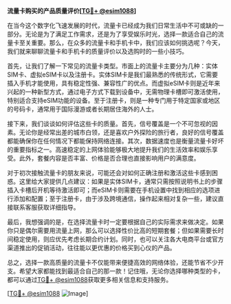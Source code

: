 **流量卡购买的产品质量评价[[TG💪+ @esim1088](https://t.me/s/esim1088)]**

在当今这个数字化飞速发展的时代，流量卡已经成为我们日常生活中不可或缺的一部分。无论是为了满足工作需求，还是为了享受娱乐时光，选择一款适合自己的流量卡至关重要。那么，在众多的流量卡和手机卡中，我们应该如何挑选呢？今天，我们就来聊聊流量卡和手机卡的质量评价以及选购时的一些小技巧。

首先，让我们了解一下常见的流量卡类型。市面上的流量卡主要分为几种：实体SIM卡、虚拟eSIM卡以及注册卡。实体SIM卡是我们最熟悉的传统形式，它需要插入手机才能使用，具有稳定性强、兼容性广的优点。而虚拟eSIM卡则是近年来兴起的一种新型方式，通过电子方式下载到设备中，无需物理卡槽即可激活使用，特别适合支持eSIM功能的设备。至于注册卡，则是一种专门用于特定国家或地区的号码卡，通常用于国际漫游或者长期居住海外的人士。

接下来，我们谈谈如何评估这些卡的质量。首先，信号覆盖是一个不可忽视的因素。无论你是经常出差的城市白领，还是喜欢户外探险的旅行者，良好的信号覆盖都能确保你在任何情况下都能保持网络连接。其次，数据速度也是衡量流量卡好坏的重要指标之一。高速稳定的上网体验能够极大地提升我们的生活效率和娱乐享受。此外，套餐内容是否丰富、价格是否合理也直接影响用户的满意度。

对于初次接触流量卡的朋友来说，可能还会对如何正确注册和激活这些卡感到困惑。这里给大家提供几点建议：如果是实体SIM卡，通常只需按照说明书上的步骤插入卡槽后开机等待激活即可；而eSIM卡则需要在手机设置中找到相应的选项进行添加和配置；至于注册卡，由于涉及跨境通信，操作起来相对复杂一些，建议直接联系客服获取详细指导。

最后，我想强调的是，在选择流量卡时一定要根据自己的实际需求来做决定。如果你只是偶尔需要用流量上网，那么可以选择性价比高的短期套餐；但如果需要长时间稳定使用，则应优先考虑长期合约计划。同时，也可以关注各大电商平台或官方渠道推出的促销活动，往往能以更优惠的价格买到心仪的产品。

总之，选择一款高质量的流量卡不仅能带来便捷高效的网络体验，还能节省不少开支。希望大家都能找到最适合自己的那一款！记住哦，无论你选择哪种类型的卡，都可以通过[TG💪+ @esim1088](https://t.me/s/esim1088)获取更多相关信息和支持服务。

[[TG💪+ @esim1088](https://t.me/s/esim1088) ![Image](https://i.postimg.cc/4NQfJmqS/Snipaste-2025-05-13-00-14-12.png)]